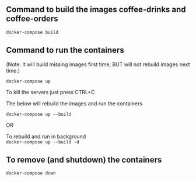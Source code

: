
## Command to build the images coffee-drinks and coffee-orders
`docker-compose build`

## Command to run the containers
(Note: It will build missing images first time, BUT will not rebuild images next time.)

`docker-compose up`

To kill the servers just press
CTRL+C

The below will rebuild the images and run the containers

`docker-compose up --build`

OR

To rebuild and run in background<br/>
`docker-compose up --build -d`


## To remove (and shutdown) the containers
`docker-compose down`